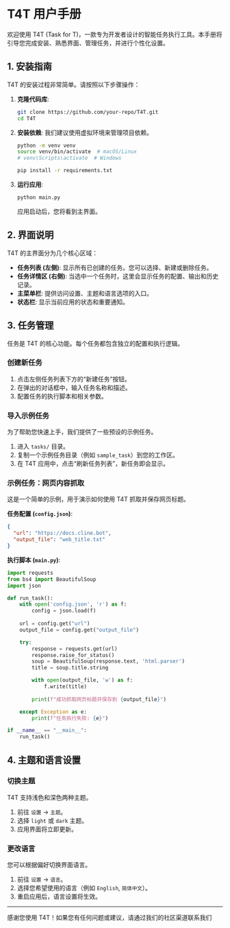 # T4T 用户手册

欢迎使用 T4T (Task for T)，一款专为开发者设计的智能任务执行工具。本手册将引导您完成安装、熟悉界面、管理任务，并进行个性化设置。

## 1. 安装指南

T4T 的安装过程非常简单。请按照以下步骤操作：

1. **克隆代码库**:

    ```bash
    git clone https://github.com/your-repo/T4T.git
    cd T4T
    ```

2. **安装依赖**:
    我们建议使用虚拟环境来管理项目依赖。

    ```bash
    python -m venv venv
    source venv/bin/activate  # macOS/Linux
    # venv\Scripts\activate  # Windows

    pip install -r requirements.txt
    ```

3. **运行应用**:

    ```bash
    python main.py
    ```

    应用启动后，您将看到主界面。

## 2. 界面说明

T4T 的主界面分为几个核心区域：

- **任务列表 (左侧)**: 显示所有已创建的任务。您可以选择、新建或删除任务。
- **任务详情区 (右侧)**: 当选中一个任务时，这里会显示任务的配置、输出和历史记录。
- **主菜单栏**: 提供访问设置、主题和语言选项的入口。
- **状态栏**: 显示当前应用的状态和重要通知。

## 3. 任务管理

任务是 T4T 的核心功能。每个任务都包含独立的配置和执行逻辑。

### 创建新任务

1. 点击左侧任务列表下方的“新建任务”按钮。
2. 在弹出的对话框中，输入任务名称和描述。
3. 配置任务的执行脚本和相关参数。

### 导入示例任务

为了帮助您快速上手，我们提供了一些预设的示例任务。

1. 进入 `tasks/` 目录。
2. 复制一个示例任务目录（例如 `sample_task`）到您的工作区。
3. 在 T4T 应用中，点击“刷新任务列表”，新任务即会显示。

### 示例任务：网页内容抓取

这是一个简单的示例，用于演示如何使用 T4T 抓取并保存网页标题。

**任务配置 (`config.json`)**:

```json
{
  "url": "https://docs.cline.bot",
  "output_file": "web_title.txt"
}
```

**执行脚本 (`main.py`)**:

```python
import requests
from bs4 import BeautifulSoup
import json

def run_task():
    with open('config.json', 'r') as f:
        config = json.load(f)
    
    url = config.get("url")
    output_file = config.get("output_file")

    try:
        response = requests.get(url)
        response.raise_for_status()
        soup = BeautifulSoup(response.text, 'html.parser')
        title = soup.title.string

        with open(output_file, 'w') as f:
            f.write(title)
        
        print(f"成功抓取网页标题并保存到 {output_file}")

    except Exception as e:
        print(f"任务执行失败: {e}")

if __name__ == "__main__":
    run_task()
```

## 4. 主题和语言设置

### 切换主题

T4T 支持浅色和深色两种主题。

1. 前往 `设置` -> `主题`。
2. 选择 `light` 或 `dark` 主题。
3. 应用界面将立即更新。

### 更改语言

您可以根据偏好切换界面语言。

1. 前往 `设置` -> `语言`。
2. 选择您希望使用的语言（例如 `English`, `简体中文`）。
3. 重启应用后，语言设置将生效。

---

感谢您使用 T4T！如果您有任何问题或建议，请通过我们的社区渠道联系我们
